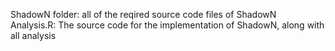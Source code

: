 ShadowN folder: all of the reqired source code files of ShadowN  
Analysis.R: The source code for the implementation of ShadowN, along with all analysis
